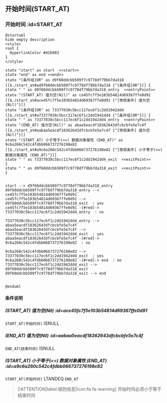 ## 开始时间(START_AT) <!-- {docsify-ignore-all} -->

   

### 开始时间 :id=START_AT

```plantuml
@startuml
hide empty description
<style>
root {
  HyperlinkColor #42b983
}
</style>

state "start" as start  <<start>>
state "end" as end <<end>>
state "[条件组]OR" as d9f60ddcbb509f7c9778df79bb7da318 [[$./start_at#ad9f60ddcbb509f7c9778df79bb7da318 {"[条件组]OR"}]] {
state " " as d9f60ddcbb509f7c9778df79bb7da318_entry  <<entryPoint>>
state "(START_AT) 值为空(Nil)" as ce45fc7f5e103b54814d69367ffe0d91 [[$./start_at#ace45fc7f5e103b54814d69367ffe0d91 {"[常规条件] 值为空(Nil)"}]]
state "[条件组]OR" as 73377030c5bcc117ec6f1c2dd1942dd4 [[$./start_at#a73377030c5bcc117ec6f1c2dd1942dd4 {"[条件组]OR"}]] {
state " " as 73377030c5bcc117ec6f1c2dd1942dd4_entry  <<entryPoint>>
state "(END_AT) 值为空(Nil)" as abaa5eacdf18362643dfcbcbfe5e7c4f [[$./start_at#aabaa5eacdf18362643dfcbcbfe5e7c4f {"[常规条件] 值为空(Nil)"}]]
state "(START_AT) 小于等于(<=) 数据对象属性 (END_AT)" as 9c6a260c542c4fdbb066737276198e82 [[$./start_at#a9c6a260c542c4fdbb066737276198e82 {"[常规条件] 小于等于(<=) 数据对象属性 (END_AT)"}]]
state " " as 73377030c5bcc117ec6f1c2dd1942dd4_exit  <<exitPoint>>
}
state " " as d9f60ddcbb509f7c9778df79bb7da318_exit  <<exitPoint>>
}


start --> d9f60ddcbb509f7c9778df79bb7da318_entry 
d9f60ddcbb509f7c9778df79bb7da318_entry --> ce45fc7f5e103b54814d69367ffe0d91 
ce45fc7f5e103b54814d69367ffe0d91 --> d9f60ddcbb509f7c9778df79bb7da318_exit  : yes
ce45fc7f5e103b54814d69367ffe0d91 -[#red]-> 73377030c5bcc117ec6f1c2dd1942dd4_entry  : no

73377030c5bcc117ec6f1c2dd1942dd4_entry --> abaa5eacdf18362643dfcbcbfe5e7c4f 
abaa5eacdf18362643dfcbcbfe5e7c4f --> 73377030c5bcc117ec6f1c2dd1942dd4_exit  : yes
abaa5eacdf18362643dfcbcbfe5e7c4f -[#red]-> 9c6a260c542c4fdbb066737276198e82  : no

9c6a260c542c4fdbb066737276198e82 --> 73377030c5bcc117ec6f1c2dd1942dd4_exit  : yes
9c6a260c542c4fdbb066737276198e82 -[#red]-> end  : no
73377030c5bcc117ec6f1c2dd1942dd4_exit --> d9f60ddcbb509f7c9778df79bb7da318_exit 
d9f60ddcbb509f7c9778df79bb7da318_exit --> end 


@enduml
```

#### 条件说明

##### (START_AT) 值为空(Nil) :id=ace45fc7f5e103b54814d69367ffe0d91



`START_AT(开始时间)` ISNULL 

##### (END_AT) 值为空(Nil) :id=aabaa5eacdf18362643dfcbcbfe5e7c4f



`END_AT(结束时间)` ISNULL 

##### (START_AT) 小于等于(<=) 数据对象属性 (END_AT) :id=a9c6a260c542c4fdbb066737276198e82



`START_AT(开始时间)` LTANDEQ  `END_AT`

> [!ATTENTION|label:规则信息|icon:fa fa-warning]
> 开始时间必须小于等于结束时间








